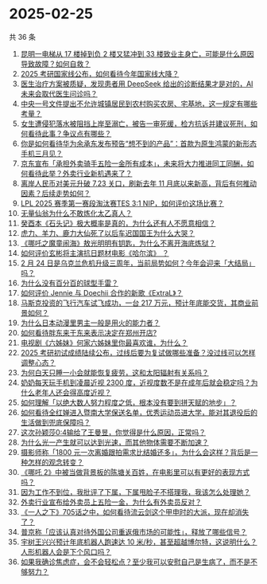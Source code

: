 # 2025-02-25

共 36 条

<!-- BEGIN -->
<!-- 最后更新时间 Tue Feb 25 2025 06:19:01 GMT+0800 (China Standard Time) -->

1. [昆明一电梯从 17 楼掉到负 2 楼又猛冲到 33 楼致业主身亡，可能是什么原因导致故障？如何自救？](https://www.zhihu.com/question/12986653681)
1. [2025 考研国家线公布，如何看待今年国家线大降？](https://www.zhihu.com/question/13220923051)
1. [医生治疗方案被质疑，发现患者用 DeepSeek 给出的诊断结果才是对的，AI 未来会取代医生问诊吗？](https://www.zhihu.com/question/13199597688)
1. [中央一号文件提出不允许城镇居民到农村购买农房、宅基地，这一规定有哪些考量？](https://www.zhihu.com/question/13147519273)
1. [女生遭侵犯落水被阻挡上岸至溺亡，被告一审死缓，检方抗诉并建议死刑，如何看待此事？争议点有哪些？](https://www.zhihu.com/question/13228197326)
1. [你是如何看待华为余承东发布预告“想不到的产品”：首款为原生鸿蒙的新形态手机三月见？](https://www.zhihu.com/question/13222492213)
1. [京东宣布「承担外卖骑手五险一金所有成本」，未来将大力推进同工同酬，如何看待此举？外卖行业新机遇来了？](https://www.zhihu.com/question/13233526307)
1. [离岸人民币对美元升破 7.23 关口，刷新去年 11 月底以来新高，背后有何推动因素？后续走势如何？](https://www.zhihu.com/question/13191279465)
1. [LPL 2025 赛季第一赛段淘汰赛TES 3:1 NIP，如何评价这场比赛？](https://www.zhihu.com/question/13231841901)
1. [无量仙翁为什么不敢炼化太乙真人？](https://www.zhihu.com/question/11377983420)
1. [癸酉本《石头记》极大概率是真的，为什么还有人不愿意相信？](https://www.zhihu.com/question/606554061)
1. [虎力、羊力、鹿力大仙死了以后车迟国国王为什么大哭？](https://www.zhihu.com/question/550469060)
1. [《哪吒之魔童闹海》敖光明明有钥匙，为什么不离开海底炼狱？](https://www.zhihu.com/question/12864535825)
1. [如何评价玄彬将主演抗日题材电影《哈尔滨》 ？](https://www.zhihu.com/question/499328319)
1. [2 月 24 日是乌克兰危机升级三周年，当前局势如何？今年会迎来「大结局」吗？](https://www.zhihu.com/question/13184601886)
1. [为什么没有百分百的球型手雷？](https://www.zhihu.com/question/607968540)
1. [如何评价 Jennie 与 Doechii 合作的新歌《ExtraL》？](https://www.zhihu.com/question/13062542513)
1. [马斯克投资的飞行汽车试飞成功，一台 217 万元，预计年底能交货，其商业前景如何？](https://www.zhihu.com/question/13013166820)
1. [为什么日本动漫里男主一般是用火的能力者？](https://www.zhihu.com/question/13104527111)
1. [如何看待胖东来于东来表示决定在郑州开店?](https://www.zhihu.com/question/13089819134)
1. [电视剧《六姊妹》何家六姊妹里你最喜欢谁，为什么？](https://www.zhihu.com/question/12588333517)
1. [2025 考研初试成绩陆续公布，过线后要为复试做哪些准备？没过线可以怎样调整心态？](https://www.zhihu.com/question/13179083082)
1. [为何白天只睡一小会就能恢复疲劳，这和太阳辐射有关系吗？](https://www.zhihu.com/question/6160269824)
1. [奶奶每天玩手机到凌晨近视 2300 度，近视度数不是在成年后就会稳定吗？为什么老年人还会得高度近视？](https://www.zhihu.com/question/12952619197)
1. [如何理解「以绝大数人努力程度之低，根本没有要到拼天赋的地步」？](https://www.zhihu.com/question/654610289)
1. [如何看待全红婵进入暨南大学保送名单，优秀运动员进大学，能对其退役后的生活做到兜底保障吗？](https://www.zhihu.com/question/13224179729)
1. [这次孙颖莎0:4输给了王曼昱，你觉得是什么原因，正常吗？](https://www.zhihu.com/question/13198563710)
1. [为什么光一产生就可以达到光速，而其他物体需要不断加速？](https://www.zhihu.com/question/9123096591)
1. [摄影师称「1800 元一次离婚跟拍需求比结婚还多」，为什么会这样？背后是一种怎样的观念转变？](https://www.zhihu.com/question/12949930338)
1. [《哪吒 2》中被当做背景板的陈塘关百姓，在电影里可以有更好的表现方式吗？](https://www.zhihu.com/question/13138152285)
1. [因为工作不到位，我批评了下属，下属甩脸子不搭理我，我该怎么处理她？](https://www.zhihu.com/question/12613535947)
1. [外卖行业宣布给外卖员上五险一金，为什么有外卖员反对？](https://www.zhihu.com/question/12989734169)
1. [《一人之下》705话之中，如何看待流云剑这个甲申时的大派，现在却消失了？](https://www.zhihu.com/question/13011673331)
1. [普京称「应该认真对待外国公司重返俄市场的可能性」，释放了哪些信号？](https://www.zhihu.com/question/12991655211)
1. [宇树王兴兴预计年底机器人跑速达 10 米/秒，甚至超越博尔特，这说明什么？人形机器人会是下个风口吗？](https://www.zhihu.com/question/13011881322)
1. [如果我确诊焦虑症，会不会轻松点？至少我可以安慰自己是生病了，而不是不够努力？](https://www.zhihu.com/question/12268711706)

<!-- END -->
